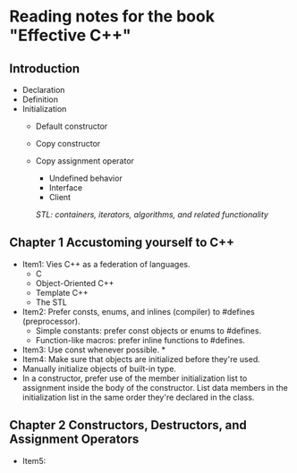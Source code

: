 # Reading notes for the book "Effective C++"

## Introduction
  - Declaration
  - Definition
  - Initialization
    * Default constructor
    * Copy constructor
    * Copy assignment operator
      * Undefined  behavior
      * Interface
      * Client
      
      *STL: containers, iterators, algorithms, and related functionality*

## Chapter 1 Accustoming yourself to C++
  - Item1:  Vies C++ as a federation of languages.
    * C
    * Object-Oriented C++
    * Template C++
    * The STL
  - Item2: Prefer consts, enums, and inlines (compiler) to #defines (preprocessor).
    * Simple constants: prefer const objects or enums to #defines.
    * Function-like macros: prefer inline functions to #defines.
  - Item3: Use const whenever possible. *
  - Item4: Make sure that objects are initialized before they're used.
  - Manually initialize objects of built-in type.
  - In a constructor, prefer use of the member initialization list to assignment inside the body of the constructor. List data members in the initialization list in the same order they're declared in the class.

## Chapter 2 Constructors, Destructors, and Assignment Operators
  - Item5: 
